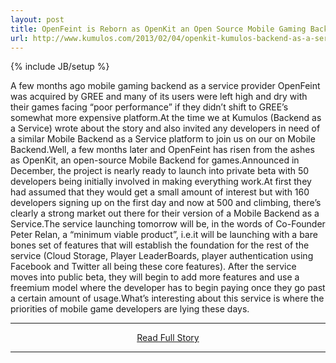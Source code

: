 ```yaml
---
layout: post
title: OpenFeint is Reborn as OpenKit an Open Source Mobile Gaming Backend
url: http://www.kumulos.com/2013/02/04/openkit-kumulos-backend-as-a-service/
---
```

{% include JB/setup %}<p>A few months ago mobile gaming backend as a service provider OpenFeint was acquired by GREE and many of its users were left high and dry with their games facing “poor performance” if they didn’t shift to GREE’s somewhat more expensive platform.At the time we at Kumulos (Backend as a Service) wrote about the story and also invited any developers in need of a similar Mobile Backend as a Service platform to join us on our on Mobile Backend.Well, a few months later and OpenFeint has risen from the ashes as OpenKit, an open-source Mobile Backend for games.Announced in December, the project is nearly ready to launch into private beta with 50 developers being initially involved in making everything work.At first they had assumed that they would get a small amount of interest but with 160 developers signing up on the first day and now at 500 and climbing, there’s clearly a strong market out there for their version of a Mobile Backend as a Service.The service launching tomorrow will be, in the words of Co-Founder Peter Relan, a “minimum viable product”, i.e.it will be launching with a bare bones set of features that will establish the foundation for the rest of the service (Cloud Storage, Player LeaderBoards, player authentication using Facebook and Twitter all being these core features). After the service moves into public beta, they will begin to add more features and use a freemium model where the developer has to begin paying once they go past a certain amount of usage.What’s interesting about this service is where the priorities of mobile game developers are lying these days.</p>
<hr /><p align='center'><a href="http://www.kumulos.com/2013/02/04/openkit-kumulos-backend-as-a-service/" style='padding:15px;'>Read Full Story</a></p><hr />
